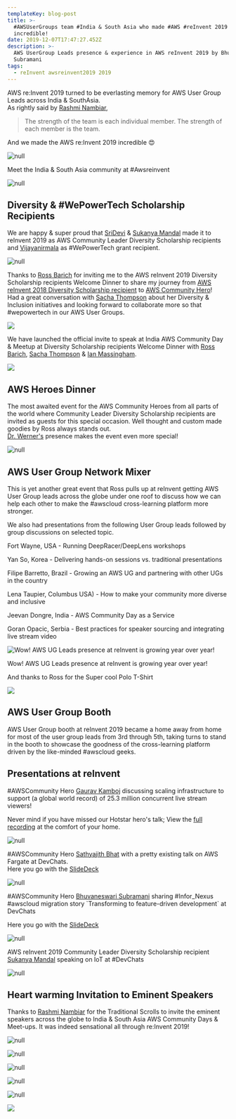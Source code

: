 ```yaml
---
templateKey: blog-post
title: >-
  #AWSUserGroups team #India & South Asia who made #AWS #reInvent 2019
  incredible!
date: 2019-12-07T17:47:27.452Z
description: >-
  AWS UserGroup Leads presence & experience in AWS reInvent 2019 by Bhuvaneswari
  Subramani
tags:
  - reInvent awsreinvent2019 2019
---
```

AWS re:Invent 2019 turned to be everlasting memory for AWS User Group Leads across India & SouthAsia. \
As rightly said by [Rashmi Nambiar](https://twitter.com/RashmiNbr),

> The strength of the team is each individual member. The strength of each member is the team. 

And we made the AWS re:Invent 2019 incredible 😍

![null](/img/incredible.png)

Meet the India & South Asia community at #Awsreinvent 

![null](/img/reinvent2019_teamindia.png)

## 

## Diversity & #WePowerTech Scholarship Recipients

We are happy & super proud that [SriDevi](https://twitter.com/Sridevi64479943) & [Sukanya Mandal](https://twitter.com/msukanya93) made it to reInvent 2019 as AWS Community Leader Diversity Scholarship recipients and [Vijayanirmala](https://www.linkedin.com/in/vijayanirmalagopal-5a54159a/) as #WePowerTech grant recipient.

![null](/img/diversityteam_reinvent2019.jpeg)

Thanks to [Ross Barich](https://twitter.com/rossbarich) for inviting me to the AWS reInvent 2019 Diversity Scholarship recipients Welcome Dinner to share my journey from [AWS reInvent 2018 Diversity Scholarship recipient](https://aws.amazon.com/blogs/publicsector/meet-the-women-building-aws-technical-communities-around-the-world/) to [AWS Community Hero](https://aws.amazon.com/developer/community/heroes/bhuvaneswari-subramani/)!\
Had a great conversation with [Sacha Thompson](https://twitter.com/petite1908) about her Diversity & Inclusion initiatives and looking forward to collaborate more so that #wepowertech in our AWS User Groups.

![](/img/reinvent2019_diversity.png)

We have launched the official invite to speak at India AWS Community Day & Meetup at Diversity Scholarship recipients Welcome Dinner with [Ross Barich](https://twitter.com/rossbarich), [Sacha Thompson](https://twitter.com/petite1908) & [Ian Massingham](https://twitter.com/IanMmmm).

![](/img/reinvent2019_diversityinvite.png)

## 

## AWS Heroes Dinner

The most awaited event for the AWS Community Heroes from all parts of the world where Community Leader Diversity Scholarship recipients are invited as guests for this special occasion. Well thought and custom made goodies by Ross always stands out.\
[Dr. Werner's](https://twitter.com/Werner) presence makes the event even more special!

![null](/img/reinvent2019_heroesgoodies.png)



## AWS User Group Network Mixer

This is yet another great event that Ross pulls up at reInvent getting AWS User Group leads across the globe under one roof to discuss how we can help each other to make the #awscloud cross-learning platform more stronger.

We also had presentations from the following User Group leads followed by group discussions on selected topic.

Fort Wayne, USA - Running DeepRacer/DeepLens workshops

Yan So, Korea - Delivering hands-on sessions vs. traditional presentations

Filipe Barretto, Brazil - Growing an AWS UG and partnering with other UGs in the country

Lena Taupier, Columbus USA) - How to make your community more diverse and inclusive

Jeevan Dongre, India - AWS Community Day as a Service

Goran Opacic, Serbia - Best practices for speaker sourcing and integrating live stream video

![Wow! AWS UG Leads presence at reInvent is growing year over year!](/img/reinvent2019awsug.png)

Wow! AWS UG Leads presence at reInvent is growing year over year!

And thanks to Ross for the Super cool Polo T-Shirt

![](/img/reinvent2019_awsugswag.png)

## 

## AWS User Group Booth

AWS User Group booth at reInvent 2019 became a home away from home for most of the user group leads from 3rd through 5th, taking turns to stand in the booth to showcase the goodness of the cross-learning platform driven by the like-minded #awscloud geeks.



## Presentations at reInvent

\#AWSCommunity Hero [Gaurav Kamboj](https://twitter.com/OyeHooye) discussing scaling infrastructure to support (a global world record) of 25.3 million concurrent live stream viewers!

Never mind if you have missed our Hotstar hero's talk; View the [full recording](https://youtu.be/mFpqrVxxwKc) at the comfort of your home.

![null](/img/communitytrack_gaurav.png)

\#AWSCommunity Hero [Sathyajith Bhat](https://twitter.com/SathyaBhat) with a pretty existing talk on AWS Fargate at DevChats.\
Here you go with the [SlideDeck](https://u.sbhat.me/dvc15-slides)

![null](/img/reinvent2019_sathyatalk.png)

\#AWSCommunity Hero [Bhuvaneswari Subramani](https://twitter.com/installjournal) sharing #Infor_Nexus #awscloud migration story \`Transforming to feature-driven development\` at DevChats

Here you go with the [SlideDeck](http://bit.ly/reInvent_FDD)

![null](/img/bhuvana-reinvent_talk.jpg)

AWS reInvent 2019 Community Leader Diversity Scholarship recipient [Sukanya Mandal](https://twitter.com/msukanya93) speaking on IoT at #DevChats

![null](/img/reinvent_talk_sukanya.jpg)

## 

## 

## Heart warming Invitation to Eminent Speakers

Thanks to [Rashmi Nambiar](https://twitter.com/RashmiNbr) for the Traditional Scrolls to invite the eminent speakers across the globe to India & South Asia AWS Community Days & Meet-ups. It was indeed sensational all through re:Invent 2019!

![null](/img/reinvent2019_withwerner.jpg)

![null](/img/invite_jeffbarr.png)

![null](/img/reinvent_speakerinvite_2.png)

![null](/img/reinvent_speakerinvite_3.png)

![null](/img/reinvent_speakerinvite_4.png)

![](/img/reinvent_speakerinvite_5.png)
